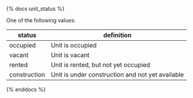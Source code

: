 {% docs unit_status %}
	
One of the following values: 

| status         | definition                                       |
|----------------|--------------------------------------------------|
| occupied       | Unit is occupied                                 |
| vacant         | Unit is vacant                                   |
| rented         | Unit is rented, but not yet occupied             |
| construction   | Unit is under construction and not yet available |

{% enddocs %}
